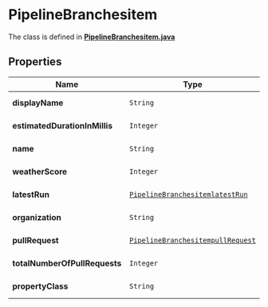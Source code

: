 

# PipelineBranchesitem

The class is defined in **[PipelineBranchesitem.java](../../src/main/java/org/openapitools/model/PipelineBranchesitem.java)**

## Properties

Name | Type | Description | Notes
------------ | ------------- | ------------- | -------------
**displayName** | `String` |  |  [optional property]
**estimatedDurationInMillis** | `Integer` |  |  [optional property]
**name** | `String` |  |  [optional property]
**weatherScore** | `Integer` |  |  [optional property]
**latestRun** | [`PipelineBranchesitemlatestRun`](PipelineBranchesitemlatestRun.md) |  |  [optional property]
**organization** | `String` |  |  [optional property]
**pullRequest** | [`PipelineBranchesitempullRequest`](PipelineBranchesitempullRequest.md) |  |  [optional property]
**totalNumberOfPullRequests** | `Integer` |  |  [optional property]
**propertyClass** | `String` |  |  [optional property]











